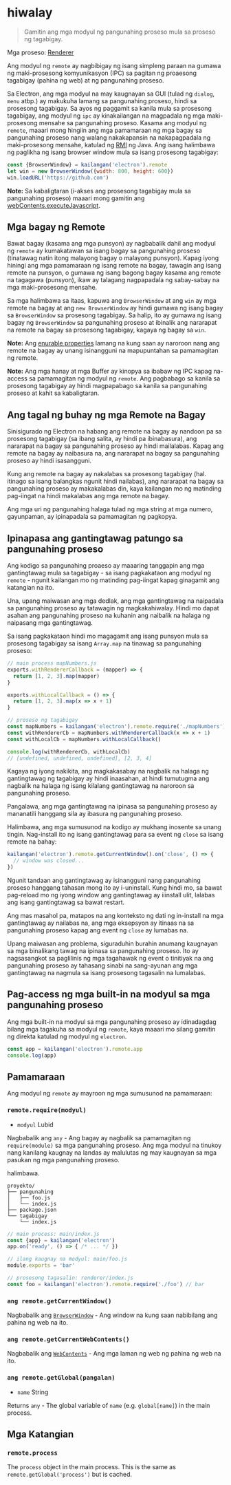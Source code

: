 # hiwalay

> Gamitin ang mga modyul ng pangunahing proseso mula sa proseso ng tagabigay.

Mga proseso: [Renderer](../glossary.md#renderer-process)

Ang modyul ng `remote` ay nagbibigay ng isang simpleng paraan na gumawa ng maki-prosesong komyunikasyon (IPC) sa pagitan ng proaesong tagabigay (pahina ng web) at ng pangunahing proseso.

Sa Electron, ang mga modyul na may kaugnayan sa GUI (tulad ng `dialog`, `menu` atbp.) ay makukuha lamang sa pangunahing proseso, hindi sa prosesong tagabigay. Sa ayos ng paggamit sa kanila mula sa prosesong tagabigay, ang modyul ng `ipc` ay kinakailangan na magpadala ng mga maki-prosesong mensahe sa pangunahing proseso. Kasama ang modyul ng `remote`, maaari mong hingiin ang mga pamamaraan ng mga bagay sa pangunahing proseso nang walang nakakapansin na nakapagpadala ng maki-prosesong mensahe, katulad ng [RMI](http://en.wikipedia.org/wiki/Java_remote_method_invocation) ng Java. Ang isang halimbawa ng paglikha ng isang browser window mula sa isang prosesong tagabigay:

```javascript
const {BrowserWindow} = kailangan('electron').remote
let win = new BrowserWindow({width: 800, height: 600})
win.loadURL('https://github.com')
```

**Note:** Sa kabaligtaran (i-akses ang prosesong tagabigay mula sa pangunahing proseso) maaari mong gamitin ang [webContents.executeJavascript](web-contents.md#contentsexecutejavascriptcode-usergesture-callback).

## Mga bagay ng Remote

Bawat bagay (kasama ang mga punsyon) ay nagbabalik dahil ang modyul ng `remote` ay kumakatawan sa isang bagay sa pangunahing proseso (tinatawag natin itong malayong bagay o malayong punsyon). Kapag iyong hiningi ang mga pamamaraan ng isang remote na bagay, tawagin ang isang remote na punsyon, o gumawa ng isang bagong bagay kasama ang remote na tagagawa (punsyon), ikaw ay talagang nagpapadala ng sabay-sabay na mga maki-prosesong mensahe.

Sa mga halimbawa sa itaas, kapuwa ang `BrowserWindow` at ang `win` ay mga remote na bagay at ang `new BrowserWindow` ay hindi gumawa ng isang bagay sa `BrowserWindow` sa prosesong tagabigay. Sa halip, ito ay gumawa ng isang bagay ng `BrowserWindow` sa pangunahing proseso at ibinalik ang nararapat na remote na bagay sa prosesong tagabigay, kagaya ng bagay sa `win`.

**Note:** Ang [enurable properties](https://developer.mozilla.org/en-US/docs/Web/JavaScript/Enumerability_and_ownership_of_properties) lamang na kung saan ay naroroon nang ang remote na bagay ay unang isinangguni na mapupuntahan sa pamamagitan ng remote.

**Note:** Ang mga hanay at mga Buffer ay kinopya sa ibabaw ng IPC kapag na-access sa pamamagitan ng modyul ng `remote`. Ang pagbabago sa kanila sa prosesong tagabigay ay hindi magpapabago sa kanila sa pangunahing proseso at kahit sa kabaligtaran.

## Ang tagal ng buhay ng mga Remote na Bagay

Sinisigurado ng Electron na habang ang remote na bagay ay nandoon pa sa prosesong tagabigay (sa ibang salita, ay hindi pa ibinabasura), ang nararapat na bagay sa pangunahing proseso ay hindi mailalabas. Kapag ang remote na bagay ay naibasura na, ang nararapat na bagay sa pangunahing proseso ay hindi isasangguni.

Kung ang remote na bagay ay nakalabas sa prosesong tagabigay (hal. itinago sa isang balangkas ngunit hindi nailabas), ang nararapat na bagay sa pangunahing proseso ay makakalabas din, kaya kailangan mo ng matinding pag-iingat na hindi makalabas ang mga remote na bagay.

Ang mga uri ng pangunahing halaga tulad ng mga string at mga numero, gayunpaman, ay ipinapadala sa pamamagitan ng pagkopya.

## Ipinapasa ang gantingtawag patungo sa pangunahing proseso

Ang kodigo sa pangunahing proaeso ay maaaring tanggapin ang mga gantingtawag mula sa tagabigay - sa isang pagkakataon ang modyul ng `remote` - ngunit kailangan mo ng matinding pag-iingat kapag ginagamit ang katangian na ito.

Una, upang maiwasan ang mga dedlak, ang mga gantingtawag na naipadala sa pangunahing proseso ay tatawagin ng magkakahiwalay. Hindi mo dapat asahan ang pangunahing proseso na kuhanin ang naibalik na halaga ng naipasang mga gantingtawag.

Sa isang pagkakataon hindi mo magagamit ang isang punsyon mula sa prosesong tagabigay sa isang `Array.map` na tinawag sa pangunahing proseso:

```javascript
// main process mapNumbers.js
exports.withRendererCallback = (mapper) => {
  return [1, 2, 3].map(mapper)
}

exports.withLocalCallback = () => {
  return [1, 2, 3].map(x => x + 1)
}
```

```javascript
// proseso ng tagabigay
const mapNumbers = kailangan('electron').remote.require('./mapNumbers')
const withRendererCb = mapNumbers.withRendererCallback(x => x + 1)
const withLocalCb = mapNumbers.withLocalCallback()

console.log(withRendererCb, withLocalCb)
// [undefined, undefined, undefined], [2, 3, 4]
```

Kagaya ng iyong nakikita, ang magkakasabay na nagbalik na halaga ng gantingtawag ng tagabigay ay hindi inaasahan, at hindi tumutugma ang nagbalik na halaga ng isang kilalang gantingtawag na naroroon sa pangunahing proseso.

Pangalawa, ang mga gantingtawag na ipinasa sa pangunahing proseso ay mananatili hanggang sila ay ibasura ng pangunahing proseso.

Halimbawa, ang mga sumusunod na kodigo ay mukhang inosente sa unang tingin. Nag-install ito ng isang gantingtawag para sa event ng `close` sa isang remote na bahay:

```javascript
kailangan('electron').remote.getCurrentWindow().on('close', () => {
  // window was closed...
})
```

Ngunit tandaan ang gantingtawag ay isinangguni nang pangunahing proseso hanggang tahasan mong ito ay i-uninstall. Kung hindi mo, sa bawat pag-reload mo ng iyong window ang gantingtawag ay iiinstall ulit, lalabas ang isang gantingtawag sa bawat restart.

Ang mas masahol pa, matapos na ang konteksto ng dati ng in-install na mga gantingtawag ay nailabas na, ang mga eksepsyon ay itinaas na sa pangunahing proseso kapag ang event ng `close` ay lumabas na.

Upang maiwasan ang problema, siguraduhin burahin anumang kaugnayan sa mga binalikang tawag na ipinasa sa pangunahing proseso. Ito ay nagsasangkot sa paglilinis ng mga tagahawak ng event o tinitiyak na ang pangunahing proseso ay tahasang sinabi na sang-ayunan ang mga gantingtawag na nagmula sa isang prosesong tagasalin na lumalabas.

## Pag-access ng mga built-in na modyul sa mga pangunahing proseso

Ang mga built-in na modyul sa mga pangunahing proseso ay idinadagdag bilang mga tagakuha sa modyul ng `remote`, kaya maaari mo silang gamitin ng direkta katulad ng modyul ng `electron`.

```javascript
const app = kailangan('electron').remote.app
console.log(app)
```

## Pamamaraan

Ang modyul ng `remote` ay mayroon ng mga sumusunod na pamamaraan:

### `remote.require(modyul)`

* `modyul` Lubid

Nagbabalik ang `any` - Ang bagay ay nagbalik sa pamamagitan ng `require(module)` sa mga pangunahing proseso. Ang mga modyul na tinukoy nang kanilang kaugnay na landas ay malulutas ng may kaugnayan sa mga pasukan ng mga pangunahing proseso.

halimbawa.

    proyekto/
    ├── pangunahing
    │   ├── foo.js
    │   └── index.js
    ├── package.json
    └── tagabigay
        └── index.js
    

```js
// main process: main/index.js
const {app} = kailangan('electron')
app.on('ready', () => { /* ... */ })
```

```js
// ilang kaugnay na modyul: main/foo.js
module.exports = 'bar'
```

```js
// prosesong tagasalin: renderer/index.js
const foo = kailangan('electron').remote.require('./foo') // bar
```

### `ang remote.getCurrentWindow()`

Nagbabalik ang [`BrowserWindow`](browser-window.md) - Ang window na kung saan nabibilang ang pahina ng web na ito.

### `ang remote.getCurrentWebContents()`

Nagbabalik ang [`WebContents`](web-contents.md) - Ang mga laman ng web ng pahina ng web na ito.

### `ang remote.getGlobal(pangalan)`

* `name` String

Returns `any` - The global variable of `name` (e.g. `global[name]`) in the main process.

## Mga Katangian

### `remote.process`

The `process` object in the main process. This is the same as `remote.getGlobal('process')` but is cached.